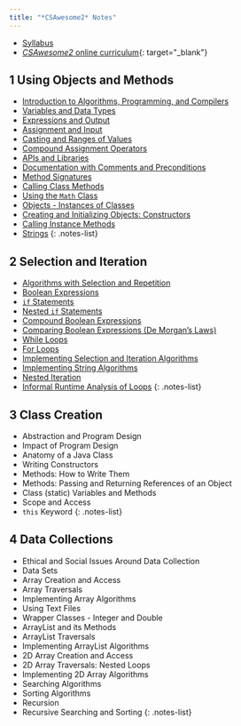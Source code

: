 ```yaml
---
title: "*CSAwesome2* Notes"
---
```


- [Syllabus](../syllabi/ap-csa.md)
- [*CSAwesome2* online curriculum](https://runestone.academy/){: target="_blank"}

## 1 Using Objects and Methods

- [Introduction to Algorithms, Programming, and Compilers](./1-1-introduction-to-algorithms-programming-and-compilers.md)
- [Variables and Data Types](./1-2-variables-and-data-types.md)
- [Expressions and Output](./1-3-expressions-and-output.md)
- [Assignment and Input](./1-4-assignment-and-input.md)
- [Casting and Ranges of Values](./1-5-casting-and-ranges-of-values.md)
- [Compound Assignment Operators](./1-6-compound-assignment-operators.md)
- [APIs and Libraries](./1-7-apis-and-libraries.md)
- [Documentation with Comments and Preconditions](./1-8-documentation-with-comments-and-preconditions.md)
- [Method Signatures](./1-9-method-signatures.md)
- [Calling Class Methods](./1-10-calling-class-methods.md)
- [Using the `Math` Class](./1-11-using-the-math-class.md)
- [Objects - Instances of Classes](./1-12-objects-instances-of-classes.md)
- [Creating and Initializing Objects: Constructors](./1-13-creating-and-initializing-objects.md)
- [Calling Instance Methods](./1-14-calling-instance-methods.md)
- [Strings](./1-15-strings.md)
{: .notes-list}

## 2 Selection and Iteration

- [Algorithms with Selection and Repetition](./2-1-algorithms-with-selection-and-repetition.md)
- [Boolean Expressions](./2-2-boolean-expressions.md)
- [`if` Statements](./2-3-if-statements.md)
- [Nested `if` Statements](./2-4-nested-if-statements.md)
- [Compound Boolean Expressions](./2-5-compound-boolean-expressions.md)
- [Comparing Boolean Expressions (De Morgan’s Laws)](./2-6-comparing-boolean-expressions.md)
- [While Loops](./2-7-while-loops.md)
- [For Loops](./2-8-for-loops.md)
- [Implementing Selection and Iteration Algorithms](./2-9-implementing-selection-and-iteration-algorithms.md)
- [Implementing String Algorithms](./2-10-implementing-string-algorithms.md)
- [Nested Iteration](./2-11-nested-iteration.md)
- [Informal Runtime Analysis of Loops](./2-12-informal-runtime-analysis-of-loops.md)
{: .notes-list}

## 3 Class Creation

- Abstraction and Program Design
- Impact of Program Design
- Anatomy of a Java Class
- Writing Constructors
- Methods: How to Write Them
- Methods: Passing and Returning References of an Object
- Class (static) Variables and Methods
- Scope and Access
- `this` Keyword
{: .notes-list}

## 4 Data Collections

- Ethical and Social Issues Around Data Collection
- Data Sets
- Array Creation and Access
- Array Traversals
- Implementing Array Algorithms
- Using Text Files
- Wrapper Classes - Integer and Double
- ArrayList and its Methods
- ArrayList Traversals
- Implementing ArrayList Algorithms
- 2D Array Creation and Access
- 2D Array Traversals: Nested Loops
- Implementing 2D Array Algorithms
- Searching Algorithms
- Sorting Algorithms
- Recursion
- Recursive Searching and Sorting
{: .notes-list}
